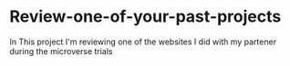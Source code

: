 # Review-one-of-your-past-projects
In This project I'm reviewing one of the websites I did with my partener during the microverse trials
